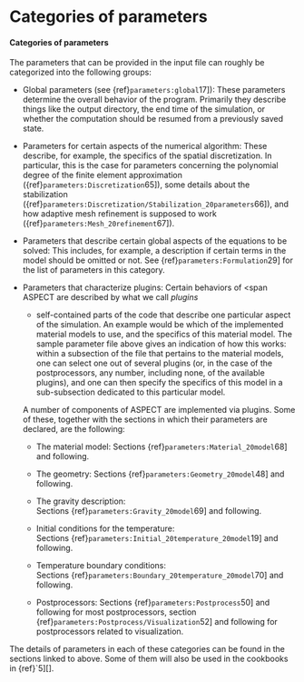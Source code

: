 # Categories of parameters

#### Categories of parameters

The parameters that can be provided in the input file can roughly be
categorized into the following groups:

-   Global parameters (see {ref}`parameters:global`17]): These
    parameters determine the overall behavior of the program. Primarily they
    describe things like the output directory, the end time of the simulation,
    or whether the computation should be resumed from a previously saved
    state.

-   Parameters for certain aspects of the numerical algorithm: These describe,
    for example, the specifics of the spatial discretization. In particular,
    this is the case for parameters concerning the polynomial degree of the
    finite element approximation
    ({ref}`parameters:Discretization`65]), some details about the
    stabilization
    ({ref}`parameters:Discretization/Stabilization_20parameters`66]),
    and how adaptive mesh refinement is supposed to work
    ({ref}`parameters:Mesh_20refinement`67]).

-   Parameters that describe certain global aspects of the equations to be
    solved: This includes, for example, a description if certain terms in the
    model should be omitted or not. See
    {ref}`parameters:Formulation`29] for the list of parameters
    in this category.

-   Parameters that characterize plugins: Certain behaviors of <span
    ASPECT are described by what we call *plugins*
    - self-contained parts of the code that describe one particular
    aspect of the simulation. An example would be which of the implemented
    material models to use, and the specifics of this material model. The
    sample parameter file above gives an indication of how this works: within
    a subsection of the file that pertains to the material models, one can
    select one out of several plugins (or, in the case of the postprocessors,
    any number, including none, of the available plugins), and one can then
    specify the specifics of this model in a sub-subsection dedicated to this
    particular model.

    A number of components of ASPECT are
    implemented via plugins. Some of these, together with the sections in
    which their parameters are declared, are the following:

    -   The material model:
        Sections&nbsp;{ref}`parameters:Material_20model`68] and following.

    -   The geometry: Sections&nbsp;{ref}`parameters:Geometry_20model`48] and
        following.

    -   The gravity description:
        Sections&nbsp;{ref}`parameters:Gravity_20model`69] and following.

    -   Initial conditions for the temperature:
        Sections&nbsp;{ref}`parameters:Initial_20temperature_20model`19] and
        following.

    -   Temperature boundary conditions:
        Sections&nbsp;{ref}`parameters:Boundary_20temperature_20model`70] and
        following.

    -   Postprocessors: Sections&nbsp;{ref}`parameters:Postprocess`50] and
        following for most postprocessors, section
        {ref}`parameters:Postprocess/Visualization`52] and following for
        postprocessors related to visualization.

The details of parameters in each of these categories can be found in the
sections linked to above. Some of them will also be used in the cookbooks in
{ref}`5][].
